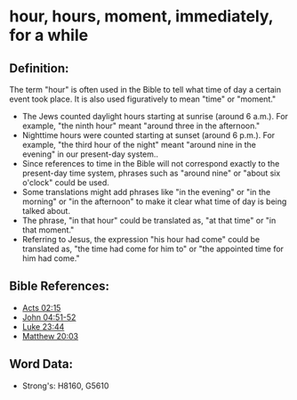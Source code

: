 # hour, hours, moment, immediately, for a while #

## Definition: ##

The term "hour" is often used in the Bible to tell what time of day a certain event took place. It is also used figuratively to mean "time" or "moment."

* The Jews counted daylight hours starting at sunrise (around 6 a.m.). For example, "the ninth hour" meant "around three in the afternoon."
* Nighttime hours were counted starting at sunset (around 6 p.m.). For example, "the third hour of the night" meant "around nine in the evening" in our present-day system..
* Since references to time in the Bible will not correspond exactly to the present-day time system, phrases such as "around nine" or "about six o'clock" could be used.    
* Some translations might add phrases like "in the evening" or "in the morning" or "in the afternoon" to make it clear what time of day is being talked about.
* The phrase, "in that hour" could be translated as, "at that time" or "in that moment."
* Referring to Jesus, the expression "his hour had come" could be translated as, "the time had come for him to" or "the appointed time for him had come."

## Bible References: ## 

* [Acts 02:15](rc://en/tn/help/act/02/15)
* [John 04:51-52](rc://en/tn/help/jhn/04/51)
* [Luke 23:44](rc://en/tn/help/luk/23/44)
* [Matthew 20:03](rc://en/tn/help/mat/20/03)

## Word Data: ##

* Strong's: H8160, G5610
